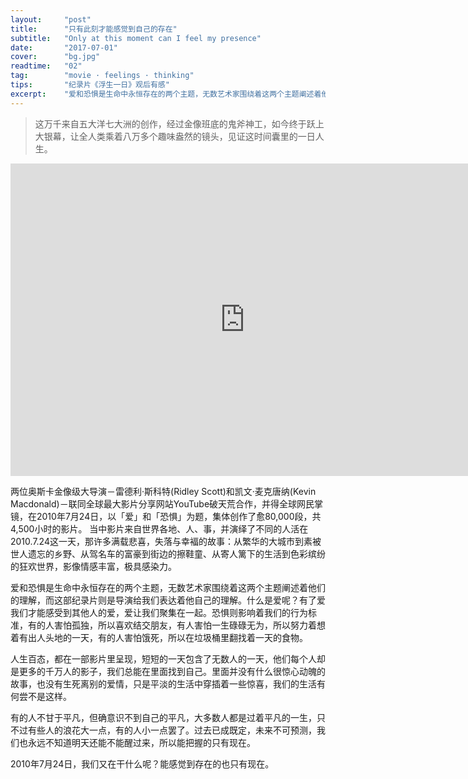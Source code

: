 ```yaml
---
layout:     "post"
title:      "只有此刻才能感觉到自己的存在"
subtitle:   "Only at this moment can I feel my presence"
date:       "2017-07-01"
cover:      "bg.jpg"
readtime:   "02"
tag:        "movie · feelings · thinking"
tips:       "纪录片《浮生一日》观后有感"
excerpt:    "爱和恐惧是生命中永恒存在的两个主题，无数艺术家围绕着这两个主题阐述着他们的理解，而这部纪录片则是导演给我们表达着他自己的理解。"
---
```


> 这万千来自五大洋七大洲的创作，经过金像班底的鬼斧神工，如今终于跃上大银幕，让全人类乘着八万多个趣味盎然的镜头，见证这时间囊里的一日人生。

<iframe width="750px" height="500px" src="https://www.youtube.com/embed/JaFVr_cJJIY" frameborder="0" allowfullscreen></iframe>

两位奥斯卡金像级大导演－雷德利·斯科特(Ridley Scott)和凯文·麦克唐纳(Kevin Macdonald)－联同全球最大影片分享网站YouTube破天荒合作，并得全球网民掌镜，在2010年7月24日，以「爱」和「恐惧」为题，集体创作了愈80,000段，共4,500小时的影片。
当中影片来自世界各地、人、事，并演绎了不同的人活在2010.7.24这一天，那许多满载悲喜，失落与幸褔的故事：从繁华的大城巿到素被世人遗忘的乡野、从驾名车的富豪到街边的擦鞋童、从寄人篱下的生活到色彩缤纷的狂欢世界，影像情感丰富，极具感染力。

爱和恐惧是生命中永恒存在的两个主题，无数艺术家围绕着这两个主题阐述着他们的理解，而这部纪录片则是导演给我们表达着他自己的理解。什么是爱呢？有了爱我们才能感受到其他人的爱，爱让我们聚集在一起。恐惧则影响着我们的行为标准，有的人害怕孤独，所以喜欢结交朋友，有人害怕一生碌碌无为，所以努力着想着有出人头地的一天，有的人害怕饿死，所以在垃圾桶里翻找着一天的食物。

人生百态，都在一部影片里呈现，短短的一天包含了无数人的一天，他们每个人却是更多的千万人的影子，我们总能在里面找到自己。里面并没有什么很惊心动魄的故事，也没有生死离别的爱情，只是平淡的生活中穿插着一些惊喜，我们的生活有何尝不是这样。

有的人不甘于平凡，但确意识不到自己的平凡，大多数人都是过着平凡的一生，只不过有些人的浪花大一点，有的人小一点罢了。过去已成既定，未来不可预测，我们也永远不知道明天还能不能醒过来，所以能把握的只有现在。

2010年7月24日，我们又在干什么呢？能感觉到存在的也只有现在。
